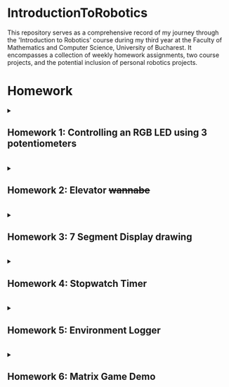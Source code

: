 # IntroductionToRobotics

This repository serves as a comprehensive record of my journey through the 'Introduction to Robotics' course during my third year at the Faculty of Mathematics and Computer Science, University of Bucharest. It encompasses a collection of weekly homework assignments, two course projects, and the potential inclusion of personal robotics projects.

# Homework

<details>
  <summary>
      <h2>Homework 1: Controlling an RGB LED using 3 potentiometers</h2>
  </summary>
  <br>
  
  ### Task:
  #### Use a separate potentiometer for controlling each color of the RGB LED: Red,Green, and Blue. This control must leverage digital electronics. Specifically, you need to read the potentiometer’s value with Arduino and then write a mapped value to the LED pins.

 <details>
   <summary>
     <h3>Parts used:
   </summary>
    -Arduino UNO board <br>
    -Breadboard <br>
    -1 RGB LED <br>
    -3 Potentiometers <br>
    -3 220Ω Resistors <br>
    -Wires as needed <br>
   
 </details>

  ### [Code](https://github.com/StefSimi/IntroductionToRobotics/blob/main/HW1_RGB.ino)
  ### [Video Showcase](https://www.youtube.com/shorts/qgwaxqFKWgs)

  
  ### Fritzing Schematic
  ### ![Fritzing schematic](https://github.com/StefSimi/IntroductionToRobotics/assets/98825330/15ec6250-83c8-41b5-8002-4444f1e41fcb)

  ### Real-life setup:
  ### ![Setup](https://github.com/StefSimi/IntroductionToRobotics/assets/98825330/e38f9298-f36c-462c-ab02-1cd9aef39add)
</details>
<br>
<details>
  <summary>
        <h2>Homework 2: Elevator <s>wannabe</s></h2>
  </summary>
  <br>
  
  ### Task:
  #### Design a control system that simulates an elevator using the Arduino platform:
  -<b>LEDs</b>: Every red LED represents a unique floor. When the elevator is on a floor, its LED will light up. There is an additional blue LED that represents the elevator’s operational state. Specifically, it will blink if the elevator is moving, and remain lit up when the elevator is stationary;<br>
  -<b>Buttons</b>: The assignment specified that there need to be 3 buttons that represent call buttons from each floor. However, I implemented the code in such a way so that it supports any number of buttons (the circuit I made has 5 for demonstrational purposes). Debouncing has also been implemented;
  -<b>Buzzer</b>: I added fancy sounds for door closing and opening, as well as elevator music.<br>
  -<b>State Change & Timers</b>:If the elevator is already at the desired floor, pressing the button for that floor has no effect. Otherwise, after a button press, the elevator waits for the doors to close (represented by a sound effect), and then moves to the corresponding floor, by visiting (not stopping) each floor along the way, such as a real life elevator (it does not simply teleport to the desired floor). Additionally, when the elevator receives an input, and then receives another that would take it to a floor that is closer to the elevator than the initial input (but maintains the same direction of movement), it will go to the second input first, and then go to the floor with the initial one. This is demonstrated in the video showcase;

  
  <details>
   <summary>
     <h3>Parts used:
   </summary>
    -Arduino UNO board <br>
    -2 Breadboards <br>
    -6 LEDs <br>
    -6 220Ω Resistors <br>
    -1 Active buzzer <br>
    -1 100Ω Resistor <br>
    -3 Buttons <br>
    -Wires as needed <br>
 </details>


       
  ### [Code](https://github.com/StefSimi/IntroductionToRobotics/blob/main/HW2_Elevator.ino)
  ### [Video](https://www.youtube.com/watch?v=B9fQ2LgqtxA)

  
  ### [Fritzing Schematic](https://github.com/StefSimi/IntroductionToRobotics/blob/main/HW2_Elevator_Fritz.fzz)
  ### ![Fritzing_schematic](https://github.com/StefSimi/IntroductionToRobotics/assets/98825330/903cf807-3c90-4ee5-84ae-f3ab0057d209)

  ### Real-life setup:
  ### ![Setup](https://github.com/StefSimi/IntroductionToRobotics/assets/98825330/43a87237-4806-4fee-b743-656864f8df84)
</details>

<br>
<details>
  <summary>
    <h2>Homework 3: 7 Segment Display drawing</h2>
  </summary>
  <br>

  ### Task:
  #### Use a joystick to control the position of the display and draw on the 7 Segment Display.
  -<b>Joystick</b>: Implementing multi-directional movement detection for the joystick can be challenging. The implementation is rigorously explained in the code;<br>
  -<b>Multi-function button</b>: When the button is pressed for a short time, the segment that we are currently on will toggle between on and off. When the button is pressed for a longer time, all of the segments turn off, and the position of the current segment is set back to DP;<br>
  -<b>Interrupts</b>: Using interrupts to implement debouncing for a button that has multiple functions, depending on how long it is pressed, leads to very ugly code. Furthermore, the interrupt code is not very well optimized for multiple quick button presses, which is exactly what we do with the button in this homework, so it only exists as a proof of concept;<br>
  -<b>Blinking</b>: The current segment should blink, wheter it is lit up or not;
  -<b>Movement</b>: Travelling between segments should feel very fluid. Here is a table detailing the movement from each segment: <br>
  
  ### ![Movement](https://github.com/StefSimi/IntroductionToRobotics/assets/98825330/301387ee-e002-42f1-95ee-a23de47f8b8c)

<details>
   <summary>
     <h3>Parts used:
   </summary>
    -Arduino UNO board <br>
    -1 Breadboard <br>
    -1 common anone 7 Segment Display <br>
    -8 220Ω Resistors <br>
    -1 Joystick <br>
    -Wires as needed <br>
 </details>

  ### [Code](https://github.com/StefSimi/IntroductionToRobotics/blob/main/HW3_7SD.ino)
  ### [Video](https://www.youtube.com/watch?v=xi_0ALrA4u4)

  
  ### [Fritzing Schematic](https://github.com/StefSimi/IntroductionToRobotics/blob/main/HW3_7SD_Fritz.fzz)
  ### ![Fritzing schematic](https://github.com/StefSimi/IntroductionToRobotics/assets/98825330/c57788c7-7c40-43af-95c8-b550cce67666)



  ### Real-life setup:
  ### ![Setup](https://github.com/StefSimi/IntroductionToRobotics/assets/98825330/7353b3ea-74f8-41fd-8b70-ff5566e538a8)

  
</details>

<br>
<details>
  <summary>
    <h2>Homework 4: Stopwatch Timer</h2>
  </summary>
  <br>

  ### Task:
  #### Implement a Stopwatch Timer using a 4 Digit 7 Segment Display
  
  -<b>Buttons</b>: The circuit has 3 buttons: 1 for Starting/ Pausing the stopwatch, 1 for resetting it, and the last one for saving lap times and cycling through them when the stopwatch has just been reset. Aditionally, when the stopwatch is in lap viewing mode and the reset button is pressed, all lap times will be deleted. Debouncing has been implemented for each button;<br>
  -<b>Interrupts</b>: In order to maximise precision, debouncing has been implemented on both the Start/ Pause and Lap buttons. Aditionally, when the timer is paused, the remaining time until the stopwach is incremented again is saved, so there is no lost time;<br>
  -<b>Shift Register</b>: The 4 Digit 7 Segment Display has 12 total pins. If we connect it directly to the Arduino UNO board, it will take up most of its digital pins. However, we can use the 74HC595 Shift Register in order to free more than half of those pins up;<br>
  -<b>Remote Control</b>: I attached an IR sensor to the circuit, so now the stopwatch can be controlled remotely. Aditionally, I added some more features to the remote:<br>
  -By using the fast forward/ backward buttons, you can cycle through your saved laps in both directions;<br>
  -You can use the numbers on the remote to input a starting time when the stopwatch is in reset mode;<br>
  -The 100+ and 200+ buttons can be used to add that amount of time to the starting time when the stopwatch is in reset mode;

<details>
   <summary>
     <h3>Parts used:
   </summary>
    -Arduino UNO board <br>
    -2 Breadboards <br>
    -1 common cathode 4 Digit 7 Segment Display <br>
    -8 220Ω Resistors <br>
    -1 74HC595 Shift Register <br>
    -1 IR Sensor <br>
    -1 Remote <br>
    -Wires as needed <br>
 </details>


  ### [Code](https://github.com/StefSimi/IntroductionToRobotics/blob/main/HW4_Stopwatch.ino)
  ### [Video](https://www.youtube.com/watch?v=4mRAwRTBGtM)

  
  ### [Fritzing Schematic](https://github.com/StefSimi/IntroductionToRobotics/blob/main/HW4_Stopwatch_Fritz.fzz)
  ### ![Fritzing schematic](https://github.com/StefSimi/IntroductionToRobotics/assets/98825330/31fea2db-03b8-4645-9925-44e00c36dd61)



  ### Real-life setup:
  ### ![Setup](https://github.com/StefSimi/IntroductionToRobotics/assets/98825330/bf6fb46a-377d-41a3-9a9c-946564108e40)

  
</details>


<br>
<details>
  <summary>
    <h2>Homework 5: Environment Logger</h2>
  </summary>
  <br>

  ### Task:
  #### Implement a pseudo-smart Environment Monitor and Logger that saves its settings in the Arduino's EEPROM
  
-<b>Serial input</b>: The monitoring system operates through a sophisticated menu that takes input via Serial Communication. Given the menu's complexity, featuring various submenus, precise control variables are essential. Additionally, we must implement effective error-handling procedures to manage instances where user-input values could potentially interfere with our sensors. <br>
-<b>EEPROM</b>: The Arduino's EEPROM has a limited number of write cycles before potential failure. Consequently, careful consideration is necessary when determining what data to write and when to perform these write operations to ensure optimal utilization and longevity of the EEPROM. <br>
-<b>Sensors</b>: The HC-SR04 Ultrasonic Sensor produces seemingly random values. To obtain accurate results, it is essential to carefully process these values, account for the speed of sound, and interpret results only after comprehensive data refinement. <br>

  
  
  

<details>
   <summary>
     <h3>Parts used:
   </summary>
    -Arduino UNO board <br>
    -1 Breadboard <br>
    -1 RGB LED <br>
    -3 330Ω Resistors <br>
    -1 Photocell<br>
    -1 10KΩ Resistor <br>
    -1 HC-SR04 Ultrasonic Sensor <br>
    -Wires as needed <br>
 </details>


  ### [Code](https://github.com/StefSimi/IntroductionToRobotics/blob/main/HW5_Environment_Logger.ino)
  ### [Video](https://www.youtube.com/watch?v=x8HZ40uMmbk)

  
  ### [Fritzing Schematic](https://github.com/StefSimi/IntroductionToRobotics/blob/main/HW5_Environment_Logger_Fritz.fzz)
  ### ![Fritzing schematic](https://github.com/StefSimi/IntroductionToRobotics/assets/98825330/3bded13a-59be-4b10-8dac-0c7f729eb038)



  ### Real-life setup:
  ### ![Setup](https://github.com/StefSimi/IntroductionToRobotics/assets/98825330/d1f0365a-7e09-4ede-8a69-e9e48112b3f7)

  
</details>


<br>
<details>
  <summary>
    <h2>Homework 6: Matrix Game Demo</h2>
  </summary>
  <br>

  ### Task:
  #### Develop a simple game on the 8X8 LED Matrix

-<b>Game</b>: The game is very straightforward: You are a dot. Your objective is to destory all enemies in the room, represented by other dots that are procedurally generated. In order to do so you can shoot projectiles, that explode in a 3x3 radius whenever they hit an enemy. Be careful! If you are caught inside the explosion, you will also die :) <br>
-<b>Frames</b>: The game plays at set rate of 60 frames per second (FPS). During each frame, every entity inside of the game is updated, and then the matrix is rendered. Working at a set FPS can be very befenicial for upscaling this project, however, it also introduces multiple problems. For instance, if the player can move 1 position every frame, then it it will cross the matrix in 8 frames, which is about 133 milliseconds. To combat this, we can either update the player position every so often, which would in turn cause even more problems, or introduce floating point logic for every single entity position, which may sound complicated, but all that it does is change the positions by a little bit during each frame, and if these changes add up to an integer, then the position on the matrix changes;<br>
-<b>Bullets</b>: In order to fire bullets, I added an additional joystick to control the direction in which bullets are fired. Working with floating points has an unexpected benefit here, making it really easy to implement 360 degree shooting;<br>
-<b>Score</b>: In order to make the game more fun, a scoring system has been introduced. Currently, this is only displayed on the Serial monitor, however, this will change in the future. The score works as follows:<br>
-Whenever an enemy is killed, 100 points are added; <br>
-To enhance skill expression, players earn 100 additional points for each enemy caught in an explosion, in addition to the points awarded for the last enemy. For instance, if a player eliminates four enemies with a single explosion, they receive 1000 points (100 + 200 + 300 + 400);<br>
-Every frame, it ticks down by 1 point, making speed of upmost importance;<br>
-If the player dies, 250 points will be subtracted for each enemy that is still alive;<br>
-<b>Sound</b>: Sound effects have been incorporated for shooting, explosions, winning the game, and losing the game;<br>
-<b>Game End</b>: When the game ends, a corresponding image is displayed: a skull, if the player looses, or a "GG" message, if the player wins. Additionally, if the player beats the highscore, the new highscore is saved in the EEPROM; <br>
-<b>Controller</b>: Holding two joysticks in your hands can be uncomfortable due to the sharp and pointy ends of the soldering. To create a more game-like experience, I resolved this by duct-taping the two joysticks to a piece of cardboard, essentially fashioning a makeshift controller;<br>

  
  
  

<details>
   <summary>
     <h3>Parts used:
   </summary>
    -Arduino UNO board <br>
    -2 Breadboards <br>
    -1 8X8 LED Matrix <br>
    -1 MAX7219 Driver <br>
    -1 100nF capacitor<br>
    -1 10µF capacitor <br>
    -1 51KΩ Resistor <br>
    -1 Active Buzzer <br>
    -1 100Ω Resistor <br>
    -2 Joysticks <br>
    -Wires as needed <br>
    -Cardboard <br>
    -Duct tape <br>
 </details>


  ### [Code](https://github.com/StefSimi/IntroductionToRobotics/blob/main/HW6_Matrix_Game_Demo.ino)
  ### [Video](https://www.youtube.com/watch?v=gXSf0c-TrlY)

  
  ### [Fritzing Schematic](https://github.com/StefSimi/IntroductionToRobotics/blob/main/HW6_Matrix_Game_Demo.fzz)
  ### ![Fritzing schematic](https://github.com/StefSimi/IntroductionToRobotics/assets/98825330/331b34e3-a74f-4404-b024-7745aa9f4425)


  ### Real-life setup:
  ### ![Setup](https://github.com/StefSimi/IntroductionToRobotics/assets/98825330/07abfb7f-2f74-4de9-8315-250c7db67d56)

  
</details>
